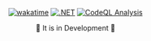 <div align="center">

[![wakatime](https://wakatime.com/badge/user/27934941-beb7-404f-8255-05eefc584cc5/project/018b4def-a854-4157-9e92-fde3541cef86.svg)](https://wakatime.com/badge/user/27934941-beb7-404f-8255-05eefc584cc5/project/018b4def-a854-4157-9e92-fde3541cef86) [![.NET](https://github.com/guilhermelinosp/recipe-book-api/actions/workflows/dotnet.yml/badge.svg)](https://github.com/guilhermelinosp/recipe-book-api/actions/workflows/dotnet.yml) [![CodeQL Analysis](https://github.com/guilhermelinosp/recipe-book-api/actions/workflows/codeql.yml/badge.svg)](https://github.com/guilhermelinosp/recipe-book-api/actions/workflows/codeql.yml)
  
<p>🚧 It is in Development 🚧</p>
</div>
